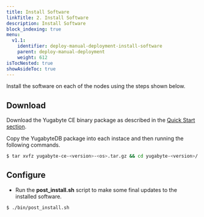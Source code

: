 ```yaml
---
title: Install Software
linkTitle: 2. Install Software
description: Install Software
block_indexing: true
menu:
  v1.1:
    identifier: deploy-manual-deployment-install-software
    parent: deploy-manual-deployment
    weight: 612
isTocNested: true
showAsideToc: true
---
```


Install the software on each of the nodes using the steps shown below.

## Download

Download the Yugabyte CE binary package as described in the [Quick Start section](../../../quick-start/install/).

Copy the YugabyteDB package into each instace and then running the following commands.

```sh
$ tar xvfz yugabyte-ce-<version>-<os>.tar.gz && cd yugabyte-<version>/
```

## Configure

- Run the **post_install.sh** script to make some final updates to the installed software.

```sh
$ ./bin/post_install.sh
```
